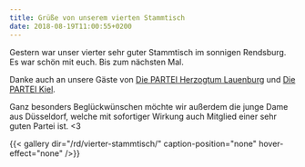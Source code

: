 ```yaml
---
title: Grüße von unserem vierten Stammtisch
date: 2018-08-19T11:00:55+0200
---
```


Gestern war unser vierter sehr guter Stammtisch im sonnigen Rendsburg.
Es war schön mit euch. Bis zum nächsten Mal. 

Danke auch an unsere Gäste von [Die PARTEI Herzogtum Lauenburg](https://www.facebook.com/DiePARTEILauenburg/) und [Die PARTEI Kiel](https://www.facebook.com/DiePARTEIKiel).

Ganz besonders Beglückwünschen möchte wir außerdem die junge Dame aus Düsseldorf, welche mit sofortiger Wirkung auch Mitglied einer sehr guten Partei ist. <3

{{< gallery dir="/rd/vierter-stammtisch/" caption-position="none" hover-effect="none" />}}
